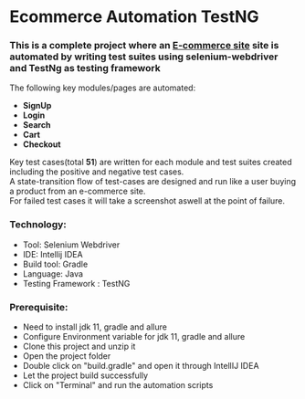 # Ecommerce Automation TestNG

### This is a complete project where an [E-commerce site](http://automationpractice.com/) site is automated by writing test suites using selenium-webdriver and TestNg as testing framework

The following key modules/pages are automated:


- **SignUp**
- **Login**
- **Search**
- **Cart**
- **Checkout**</br>

Key test cases(total **51**) are written for each module and test suites created including the positive and negative test cases.</br>A state-transition flow of test-cases are designed and run like a user buying a product from an e-commerce site.</br>
For failed test cases it will take a screenshot aswell at the point of failure.

### Technology: </br>

- Tool: Selenium Webdriver
- IDE: Intellij IDEA
- Build tool: Gradle
- Language: Java
- Testing Framework : TestNG

### Prerequisite: </br>

- Need to install jdk 11, gradle and allure
- Configure Environment variable for jdk 11, gradle and allure
- Clone this project and unzip it
- Open the project folder
- Double click on "build.gradle" and open it through IntellIJ IDEA
- Let the project build successfully
- Click on "Terminal" and run the automation scripts


